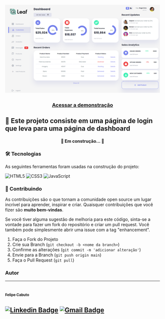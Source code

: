 <h1 align="center">
  <img src="./assets/overview.png">
</h1>

<h3 align="center">
    <a href="https://felipecabuto.github.io/dashboard-leaf/">Acessar a demonstração</a>
<h3 >

## 🚀 Este projeto consiste em uma página de login que leva para uma página de dashboard
  
<h4 align="center"> 
	🚧 Em construção... 🚧
</h4>

### 🛠 Tecnologias

As seguintes ferramentas foram usadas na construção do projeto:

![HTML5](https://img.shields.io/badge/HTML5-E34F26?style=for-the-badge&logo=html5&logoColor=white)
![CSS3](https://img.shields.io/badge/CSS3-1572B6?style=for-the-badge&logo=css3&logoColor=white)
![JavaScript](https://img.shields.io/badge/JavaScript-F7DF1E?style=for-the-badge&logo=javascript&logoColor=black)

### 🤝 Contribuindo

As contribuições são o que tornam a comunidade open source um lugar incrível para aprender, inspirar e criar. Quaisquer contribuições que você fizer são **muito bem-vindas**.

Se você tiver alguma sugestão de melhoria para este código, sinta-se a vontade para fazer um fork do repositório e criar um pull request. Você também pode simplesmente abrir uma issue com a tag "enhancement".

1. Faça o Fork do Projeto
2. Crie sua Branch (`git checkout -b <nome da branch>`)
3. Confirme as alterações (`git commit -m 'adicionar alteração'`)
4. Envie para a Branch (`git push origin main`)
5. Faça o Pull Request (`git pull`)
	
### Autor
---

<a href="https://www.linkedin.com/in/felipecabuto/">
 <img style="border-radius: 50%;" src="https://avatars.githubusercontent.com/u/84874448?v=4" width="100px;" alt=""/>
 <br />
 <sub><b>Felipe Cabuto</b></sub></a> <a href="https://www.linkedin.com/in/felipecabuto/" title="Felipe Cabuto"></a>

## [![Linkedin Badge](https://img.shields.io/badge/-felipecabuto-blue?style=flat-square&logo=Linkedin&logoColor=white&link=https://www.linkedin.com/in/pranjaljain0/)](https://www.linkedin.com/in/felipecabuto/) [![Gmail Badge](https://img.shields.io/badge/-felipecabuto@gmail.com-c14438?style=flat-square&logo=Gmail&logoColor=white&link=mailto:felipecabuto@gmail.com)](mailto:felipecabuto@gmail.com)
